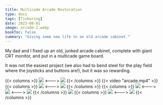 ```yaml
---
title: Multicade Arcade Restoration
type: docs
tags: [Tinkering]
date: 2023-08-01
image: arcade-2.webp
bookToc: false
summary: "Giving some new life to an old arcade cabinet."
---
```


My dad and I fixed up an old, junked arcade cabinet, complete with giant CRT monitor, and put in a multicade game board.

It was not the easiest project (we also had to bend steel for the play field where the joysticks and buttons are!), but it was so rewarding.

{{< columns >}}
![](arcade-8.webp)
<--->
![](arcade-2.webp)
{{< /columns >}}
{{< video "arcade.mp4" >}}
{{< columns >}}
![](arcade-3.webp)
<--->
![](arcade-4.webp)
{{< /columns >}}
{{< columns >}}
![](arcade-5.webp)
<--->
![](arcade-6.webp)
<--->
![](arcade-9.webp)
{{< /columns >}}
![](arcade-7.webp)
{{< columns >}}
![](arcade-13.webp)
<--->
![](arcade-14.webp)
{{< /columns >}}